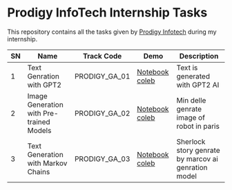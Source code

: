 # Prodigy InfoTech Internship Tasks

This repository contains all the tasks given by [Prodigy Infotech](https://prodigyinfotech.dev/) during my internship.

| SN  | Name                                    | Track Code    | Demo                                                  | Description                            |
| --- | --------------------------------------- | ------------- | ----------------------------------------------------- | -------------------------------------- |
| 1   | Text Genration with GPT2     | PRODIGY_GA_01 | [Notebook coleb](https://colab.research.google.com/drive/1s1wBrdGTFWASsmLLioRSoyioo_GCTEov?usp=sharing)             | Text is generated with GPT2 AI               |
| 2   | Image Generation with Pre-trained Models  | PRODIGY_GA_02 | [Notebook coleb](https://colab.research.google.com/drive/1QlCZTfvTw-9pCv4n5HUPTyuvL05xY3lP?usp=sharing)         | Min delle genrate image of robot in paris     |
| 3   | Text Generation with Markov Chains | PRODIGY_GA_03 | [Notebook coleb](https://colab.research.google.com/drive/1CMiAMPMiZLOfwIikoTgVvqOvcXpMp_M2?usp=sharing) | Sherlock story genrate by marcov ai genration model              |


